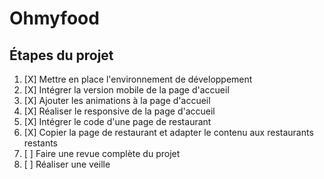 # Ohmyfood

## Étapes du projet
1. [X] Mettre en place l'environnement de développement
2. [X] Intégrer la version mobile de la page d'accueil
3. [X] Ajouter les animations à la page d'accueil
4. [X] Réaliser le responsive de la page d'accueil
5. [X] Intégrer le code d'une page de restaurant
6. [X] Copier la page de restaurant et adapter le contenu aux restaurants restants
7. [ ] Faire une revue complète du projet
8. [ ] Réaliser une veille